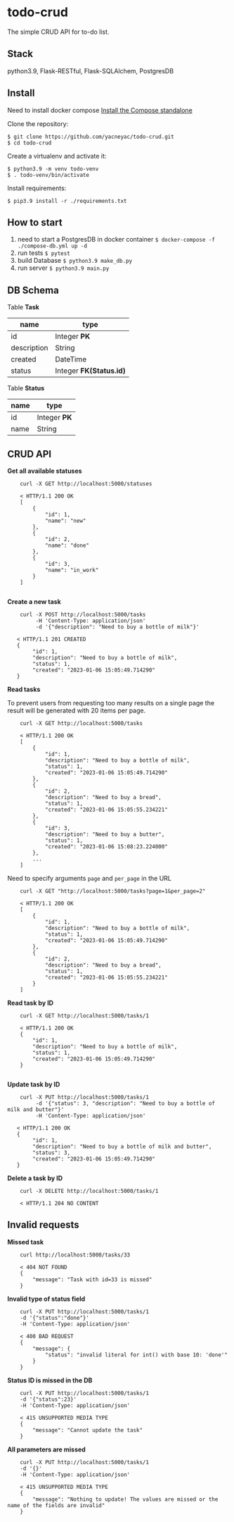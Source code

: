 # todo-crud
The simple CRUD API for to-do list.
## Stack
python3.9, Flask-RESTful, Flask-SQLAlchem, PostgresDB

## Install
Need to install docker compose [Install the Compose standalone](https://docs.docker.com/compose/install/other/)

Clone the repository:

    $ git clone https://github.com/yacneyac/todo-crud.git
    $ cd todo-crud

Create a virtualenv and activate it:

    $ python3.9 -m venv todo-venv
    $ . todo-venv/bin/activate

Install requirements:

    $ pip3.9 install -r ./requirements.txt

## How to start
1. need to start a PostgresDB in docker container `$ docker-compose -f ./compose-db.yml up -d`
2. run tests `$ pytest`
3. build Database `$ python3.9 make_db.py`
4. run server `$ python3.9 main.py`

## DB Schema
Table **Task**

| name        | type                    |    
|-------------|-------------------------|
| id          | Integer **PK**          |
| description | String                  |
| created     | DateTime                |
| status      | Integer **FK(Status.id)** |

Table **Status**

| name        | type           |    
|-------------|----------------|
| id          | Integer **PK** |
| name        | String         |


## CRUD API
**Get all available statuses**
```
    curl -X GET http://localhost:5000/statuses
 
    < HTTP/1.1 200 OK
    [
        {
            "id": 1,
            "name": "new"
        },
        {
            "id": 2,
            "name": "done"
        },
        {
            "id": 3,
            "name": "in_work"
        }
    ]
 
```

**Create a new task**
```
    curl -X POST http://localhost:5000/tasks 
         -H 'Content-Type: application/json'
         -d '{"description": "Need to buy a bottle of milk"}' 
    
   < HTTP/1.1 201 CREATED
   {
        "id": 1,
        "description": "Need to buy a bottle of milk",
        "status": 1,
        "created": "2023-01-06 15:05:49.714290"
   }      
```

**Read tasks**

To prevent users from requesting too many results on a single page 
the result will be generated with 20 items per page.
```
    curl -X GET http://localhost:5000/tasks
    
    < HTTP/1.1 200 OK
    [
        {
            "id": 1,
            "description": "Need to buy a bottle of milk",
            "status": 1,
            "created": "2023-01-06 15:05:49.714290"
        },
        {
            "id": 2,
            "description": "Need to buy a bread",
            "status": 1,
            "created": "2023-01-06 15:05:55.234221"
        },
        {
            "id": 3,
            "description": "Need to buy a butter",
            "status": 1,
            "created": "2023-01-06 15:08:23.224000"
        },
        ...
    ]
```

Need to specify arguments `page` and `per_page` in the URL
```
    curl -X GET "http://localhost:5000/tasks?page=1&per_page=2"
    
    < HTTP/1.1 200 OK
    [
        {
            "id": 1,
            "description": "Need to buy a bottle of milk",
            "status": 1,
            "created": "2023-01-06 15:05:49.714290"
        },
        {
            "id": 2,
            "description": "Need to buy a bread",
            "status": 1,
            "created": "2023-01-06 15:05:55.234221"
        }
    ]
```

**Read task by ID**
```
    curl -X GET http://localhost:5000/tasks/1
    
    < HTTP/1.1 200 OK
    {
        "id": 1,
        "description": "Need to buy a bottle of milk",
        "status": 1,
        "created": "2023-01-06 15:05:49.714290"
    }
    
```

**Update task by ID**
```
    curl -X PUT http://localhost:5000/tasks/1 
         -d '{"status": 3, "description": "Need to buy a bottle of milk and butter"}' 
         -H 'Content-Type: application/json'
   
   < HTTP/1.1 200 OK
   {
        "id": 1,
        "description": "Need to buy a bottle of milk and butter",
        "status": 3,
        "created": "2023-01-06 15:05:49.714290"
   }
```

**Delete a task by ID**
```
    curl -X DELETE http://localhost:5000/tasks/1
    
    < HTTP/1.1 204 NO CONTENT
```

## Invalid requests

**Missed task**
```
    curl http://localhost:5000/tasks/33
    
    < 404 NOT FOUND
    {
        "message": "Task with id=33 is missed"
    }
```

**Invalid type of status field**
```
    curl -X PUT http://localhost:5000/tasks/1 
    -d '{"status":"done"}' 
    -H 'Content-Type: application/json'
    
    < 400 BAD REQUEST
    {
        "message": {
            "status": "invalid literal for int() with base 10: 'done'"
        }
    }
```
**Status ID is missed in the DB**
```
    curl -X PUT http://localhost:5000/tasks/1 
    -d '{"status":23}' 
    -H 'Content-Type: application/json'
    
    < 415 UNSUPPORTED MEDIA TYPE
    {
        "message": "Cannot update the task"
    }
```
**All parameters are missed**
```
    curl -X PUT http://localhost:5000/tasks/1 
    -d '{}' 
    -H 'Content-Type: application/json'
    
    < 415 UNSUPPORTED MEDIA TYPE
    {
        "message": "Nothing to update! The values are missed or the name of the fields are invalid"
    }
```

